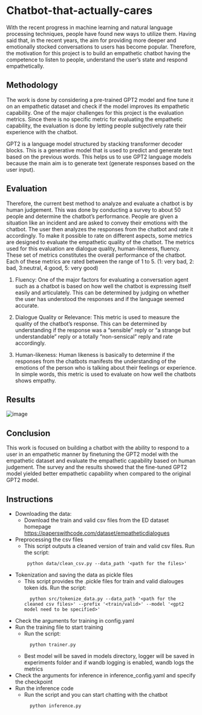 # Chatbot-that-actually-cares
With the recent progress in machine learning and natural language processing techniques, people have found new ways to utilize them. Having said that, in the recent years, the aim for providing more deeper and emotionally stocked conversations to users has become popular. Therefore, the motivation for this project is to build an empathetic chatbot having the competence to listen to people, understand the user’s state and respond empathetically.

## Methodology
The work is done by considering a pre-trained GPT2 model and fine tune it on an empathetic dataset and check if the model improves its empathetic capability. One of the major challenges for this project is the evaluation metrics. Since there is no specific metric for evaluating the empathetic capability, the evaluation is done by letting people subjectively rate their experience with the chatbot.

GPT2 is a language model structured by stacking transformer decoder blocks. This is a generative model that is used to predict and generate text based on the previous words. This helps us to use GPT2 language models because the main aim is to generate text (generate responses based on the user input).


## Evaluation

Therefore, the current best method to analyze and evaluate a chatbot is by human judgement. This was done by conducting a survey to about 50 people and determine the chatbot’s performance. People are given a situation like an incident and are asked to convey their emotions with the chatbot. The user then analyzes the responses from the chatbot and rate it accordingly. To make it possible to rate on different aspects, some metrics are designed to evaluate the empathetic quality of the
chatbot. The metrics used for this evaluation are dialogue quality, human-likeness, fluency. These set of metrics constitutes the overall performance of the chatbot. Each of these metrics are rated between the range of 1 to 5. (1: very bad, 2: bad, 3:neutral, 4:good, 5: very good)

1. Fluency: One of the major factors for evaluating a conversation agent such as a chatbot is based on how well the chatbot is expressing itself easily and articulately. This can be determined by judging on whether the user has understood the responses and if the language seemed accurate.

2. Dialogue Quality or Relevance: This metric is used to measure the quality of the chatbot’s response. This can be determined by understanding if the response was a “sensible” reply or “a strange but understandable” reply or a totally “non-sensical” reply and rate accordingly.

3. Human-likeness: Human likeness is basically to determine if the responses from the chatbots manifests the understanding of the emotions of the person who is talking about their feelings or experience. In simple words, this metric is used to evaluate on how well the chatbots shows empathy.

## Results 

![image](https://user-images.githubusercontent.com/101395346/158382524-908c61f6-5ef8-4ea3-b531-a46815a48c46.png)

## Conclusion

This work is focused on building a chatbot with the ability to respond to a user in an empathetic manner by finetuning the GPT2 model with the empathetic dataset and evaluate the empathetic capability based on human judgement. The survey and the results showed that the fine-tuned GPT2 model yielded better empathetic capability when compared to the original GPT2 model.

## Instructions

-  Downloading the data: 
    - Download the train and valid csv files from the ED dataset homepage https://paperswithcode.com/dataset/empatheticdialogues
-  Preprocessing the csv files
    - This script outputs a cleaned version of train and valid csv files. Run the script: 
      ```
       python data/clean_csv.py --data_path '<path for the files>'
      ``` 
- Tokenization and saving the data as pickle files
  - This script provides the .pickle files for train and valid dialouges token ids. Run the script:      
      ```
        python src/tokenize_data.py --data_path '<path for the cleaned csv files>' --prefix '<train/valid>' --model '<gpt2 model need to be specified>'   
      ``` 
- Check the arguments for training in config.yaml
- Run the training file to start training
  - Run the script: 
      ```
        python trainer.py
      ```   
  - Best model will be saved in models directory, logger will be saved in experiments folder and if wandb logging is enabled, wandb logs the metrics
- Check the arguments for inference in inference_config.yaml and specify the checkpoint      
- Run the inference code
  - Run the script and you can start chatting with the chatbot
      ```
        python inference.py
      ```   
      
